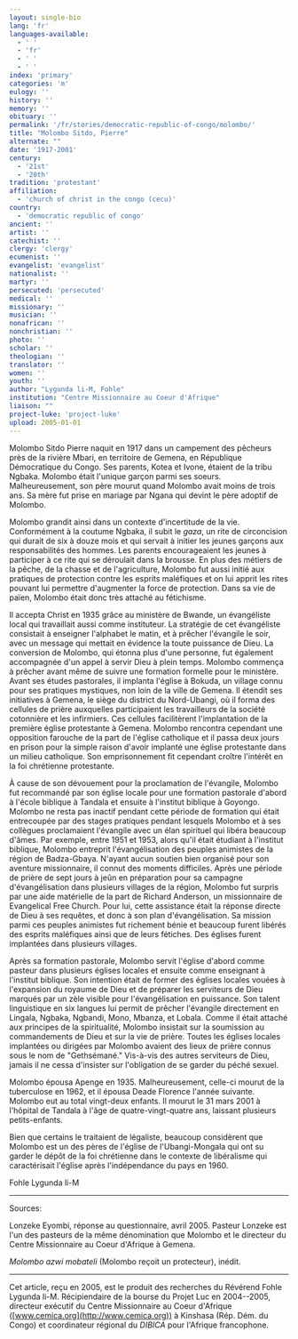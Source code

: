 ```yaml
---
layout: single-bio
lang: 'fr'
languages-available:
  - ' '
  - 'fr'
  - ' '
  - ' '
index: 'primary'
categories: 'm'
eulogy: ''
history: ''
memory: ''
obituary: ''
permalink: '/fr/stories/democratic-republic-of-congo/molombo/'
title: "Molombo Sitdo, Pierre"
alternate: ""
date: '1917-2001'
century:
  - '21st'
  - '20th'
tradition: 'protestant'
affiliation:
  - 'church of christ in the congo (cecu)'
country:
  - 'democratic republic of congo'
ancient: ''
artist: ''
catechist: ''
clergy: 'clergy'
ecumenist: ''
evangelist: 'evangelist'
nationalist: ''
martyr: ''
persecuted: 'persecuted'
medical: ''
missionary: ''
musician: ''
nonafrican: ''
nonchristian: ''
photo: ''
scholar: ''
theologian: ''
translator: ''
women: ''
youth: ''
author: "Lygunda li-M, Fohle"
institution: "Centre Missionnaire au Coeur d'Afrique"
liaison: ""
project-luke: 'project-luke'
upload: 2005-01-01
---
```




Molombo Sitdo Pierre naquit en 1917 dans un campement des pêcheurs près de la rivière Mbari, en territoire de Gemena, en République Démocratique du Congo. Ses parents, Kotea et Ivone, étaient de la tribu Ngbaka. Molombo était l'unique garçon parmi ses soeurs. Malheureusement, son père mourut quand Molombo avait moins de trois ans. Sa mère fut prise en mariage par Ngana qui devint le père adoptif de Molombo.

Molombo grandit ainsi dans un contexte d'incertitude de la vie. Conformément à la coutume Ngbaka, il subit le *gaza*, un rite de circoncision qui durait de six à douze mois et qui servait à initier les jeunes garçons aux responsabilités des hommes. Les parents encourageaient les jeunes à participer à ce rite qui se déroulait dans la brousse. En plus des métiers de la pêche, de la chasse et de l'agriculture, Molombo fut aussi initié aux pratiques de protection contre les esprits maléfiques et on lui apprit les rites pouvant lui permettre d'augmenter la force de protection. Dans sa vie de païen, Molombo était donc très attaché au fétichisme.

Il accepta Christ en 1935 grâce au ministère de Bwande, un évangéliste local qui travaillait aussi comme instituteur. La stratégie de cet évangéliste consistait à enseigner l'alphabet le matin, et à prêcher l'évangile le soir, avec un message qui mettait en évidence la toute puissance de Dieu. La conversion de Molombo, qui étonna plus d'une personne, fut également accompagnée d'un appel à servir Dieu à plein temps. Molombo commença à prêcher avant même de suivre une formation formelle pour le ministère. Avant ses études pastorales, il implanta l'église à Bokuda, un village connu pour ses pratiques mystiques, non loin de la ville de Gemena. Il étendit ses initiatives à Gemena, le siège du district du Nord-Ubangi, où il forma des cellules de prière auxquelles participaient les travailleurs de la société cotonnière et les infirmiers. Ces cellules facilitèrent l'implantation de la première église protestante à Gemena. Molombo rencontra cependant une opposition farouche de la part de l'église catholique et il passa deux jours en prison pour la simple raison d'avoir implanté une église protestante dans un milieu catholique. Son emprisonnement fit cependant croître l'intérêt en la foi chrétienne protestante.

À cause de son dévouement pour la proclamation de l'évangile, Molombo fut recommandé par son église locale pour une formation pastorale d'abord à l'école biblique à Tandala et ensuite à l'institut biblique à Goyongo. Molombo ne resta pas inactif pendant cette période de formation qui était entrecoupée par des stages pratiques pendant lesquels Molombo et à ses collègues proclamaient l'évangile avec un élan spirituel qui libéra beaucoup d'âmes. Par exemple, entre 1951 et 1953, alors qu'il était étudiant à l'institut biblique, Molombo entreprit l'évangélisation des peuples animistes de la région de Badza-Gbaya. N'ayant aucun soutien bien organisé pour son aventure missionnaire, il connut des moments difficiles. Après une période de prière de sept jours à jeûn en préparation pour sa campagne d'évangélisation dans plusieurs villages de la région, Molombo fut surpris par une aide matérielle de la part de Richard Anderson, un missionnaire de Evangelical Free Church. Pour lui, cette assistance était la réponse directe de Dieu à ses requêtes, et donc à son plan d'évangélisation. Sa mission parmi ces peuples animistes fut richement bénie et beaucoup furent libérés des esprits maléfiques ainsi que de leurs fétiches. Des églises furent implantées dans plusieurs villages.

Après sa formation pastorale, Molombo servit l'église d'abord comme pasteur dans plusieurs églises locales et ensuite comme enseignant à l'institut biblique. Son intention était de former des églises locales vouées à l'expansion du royaume de Dieu et de préparer les serviteurs de Dieu marqués par un zèle visible pour l'évangélisation en puissance. Son talent linguistique en six langues lui permit de prêcher l'évangile directement en Lingala, Ngbaka, Ngbandi, Mono, Mbanza, et Lobala. Comme il était attaché aux principes de la spiritualité, Molombo insistait sur la soumission au commandements de Dieu et sur la vie de prière. Toutes les églises locales implantées ou dirigées par Molombo avaient des lieux de prière connus sous le nom de "Gethsémané." Vis-à-vis des autres serviteurs de Dieu, jamais il ne cessa d'insister sur l'obligation de se garder du péché sexuel.

Molombo épousa Apenge en 1935. Malheureusement, celle-ci mourut de la tuberculose en 1962, et il épousa Deade Florence l'année suivante. Molombo eut au total vingt-deux enfants. Il mourut le 31 mars 2001 à l'hôpital de Tandala à l'âge de quatre-vingt-quatre ans, laissant plusieurs petits-enfants.

Bien que certains le traitaient de légaliste, beaucoup considèrent que Molombo est un des pères de l'église de l'Ubangi-Mongala qui ont su garder le dépôt de la foi chrétienne dans le contexte de libéralisme qui caractérisait l'église après l'indépendance du pays en 1960.

Fohle Lygunda li-M

---

Sources:

Lonzeke Eyombi, réponse au questionnaire, avril 2005. Pasteur Lonzeke est l'un des pasteurs de la même dénomination que Molombo et le directeur du Centre Missionnaire au Coeur d'Afrique à Gemena.

*Molombo azwi mobateli* (Molombo reçoit un protecteur), inédit.

---

Cet article, re&ccedil;u en 2005, est le produit des recherches du R&eacute;v&eacute;rend Fohle Lygunda li-M.  R&eacute;cipiendaire de la bourse du Projet Luc en 2004--2005, directeur ex&eacute;cutif du Centre Missionnaire au Coeur d'Afrique ([www.cemica.org](http://www.cemica.org)) &agrave; Kinshasa (R&eacute;p. D&eacute;m. du Congo) et coordinateur r&eacute;gional du *DIBICA* pour l'Afrique francophone.
